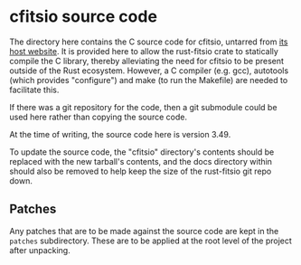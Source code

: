# cfitsio source code

The directory here contains the C source code for cfitsio, untarred from [its
host website](https://heasarc.gsfc.nasa.gov/FTP/software/fitsio/c/). It is
provided here to allow the rust-fitsio crate to statically compile the C
library, thereby alleviating the need for cfitsio to be present outside of the
Rust ecosystem. However, a C compiler (e.g. gcc), autotools (which provides
"configure") and make (to run the Makefile) are needed to facilitate this.

If there was a git repository for the code, then a git submodule could be used
here rather than copying the source code.

At the time of writing, the source code here is version 3.49.

To update the source code, the "cfitsio" directory's contents should be replaced
with the new tarball's contents, and the docs directory within should also be
removed to help keep the size of the rust-fitsio git repo down.

## Patches

Any patches that are to be made against the source code are kept in the
`patches` subdirectory. These are to be applied at the root level of the
project after unpacking.
